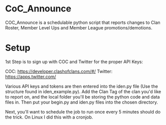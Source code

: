 # CoC_Announce

COC_Announce is a schedulable python script that reports changes to Clan Roster, Member Level Ups and Member League promotions/demotions.

# Setup

1st Step is to sign up with COC and Twitter for the proper API Keys:

COC: https://developer.clashofclans.com/#/
Twitter: https://apps.twitter.com/

Various API keys and tokens are then entered into the iden.py file (Use the structure found in iden_example.py). Add the Clan Tag of the clan you'd like to report on, and the local folder you'll be storing the python code and data files in. Then put your begin.py and iden.py files into the chosen directory.

Next, you'll want to schedule the job to run once every 5 minutes should do the trick. On Linux I did this with a cronjob.
